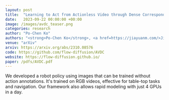 ```yaml
---
layout: post
title:  "Learning to Act from Actionless Video through Dense Correspondences"
date:   2023-09-22 00:00:00 +00:00
image: /images/avdc_teaser.png
categories: research
author: "Po-Chen Ko"
authors: "<strong>Po-Chen Ko</strong>, <a href=https://jiayuanm.com/>Jiayuan Mao</a>, <a href=https://yilundu.github.io/>Yilun Du</a>, <a href=https://shaohua0116.github.io/>Shao-Hua Sun</a>, <a href=https://cocosci.mit.edu/josh>Joshua B. Tenenbaum</a>"
venue: "arXiv"
arxiv: https://arxiv.org/abs/2310.08576
code: https://github.com/flow-diffusion/AVDC
website: https://flow-diffusion.github.io/
paper: /pdfs/AVDC.pdf
---
```

We developed a robot policy using images that can be trained without action annotations. It's trained on RGB videos, effective for table-top tasks and navigation. Our framework also allows rapid modeling with just 4 GPUs in a day.